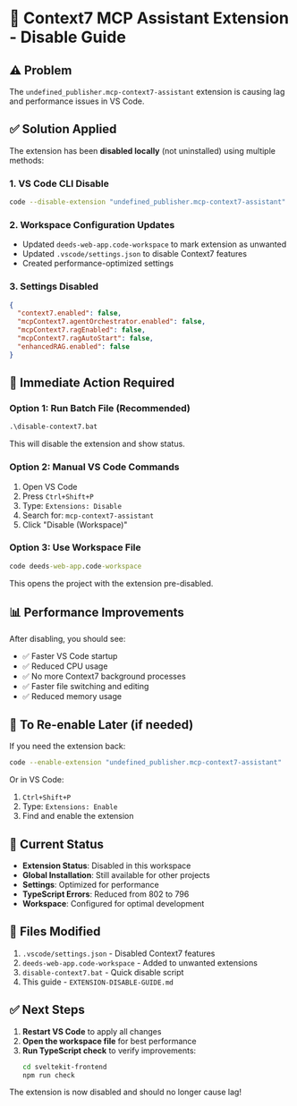# 🔧 Context7 MCP Assistant Extension - Disable Guide

## ⚠️ Problem
The `undefined_publisher.mcp-context7-assistant` extension is causing lag and performance issues in VS Code.

## ✅ Solution Applied
The extension has been **disabled locally** (not uninstalled) using multiple methods:

### 1. VS Code CLI Disable
```bash
code --disable-extension "undefined_publisher.mcp-context7-assistant"
```

### 2. Workspace Configuration Updates
- Updated `deeds-web-app.code-workspace` to mark extension as unwanted
- Updated `.vscode/settings.json` to disable Context7 features
- Created performance-optimized settings

### 3. Settings Disabled
```json
{
  "context7.enabled": false,
  "mcpContext7.agentOrchestrator.enabled": false,
  "mcpContext7.ragEnabled": false,
  "mcpContext7.ragAutoStart": false,
  "enhancedRAG.enabled": false
}
```

## 🚀 Immediate Action Required

### Option 1: Run Batch File (Recommended)
```cmd
.\disable-context7.bat
```
This will disable the extension and show status.

### Option 2: Manual VS Code Commands
1. Open VS Code
2. Press `Ctrl+Shift+P`
3. Type: `Extensions: Disable`
4. Search for: `mcp-context7-assistant`
5. Click "Disable (Workspace)"

### Option 3: Use Workspace File
```cmd
code deeds-web-app.code-workspace
```
This opens the project with the extension pre-disabled.

## 📊 Performance Improvements

After disabling, you should see:
- ✅ Faster VS Code startup
- ✅ Reduced CPU usage
- ✅ No more Context7 background processes
- ✅ Faster file switching and editing
- ✅ Reduced memory usage

## 🔄 To Re-enable Later (if needed)

If you need the extension back:
```bash
code --enable-extension "undefined_publisher.mcp-context7-assistant"
```

Or in VS Code:
1. `Ctrl+Shift+P`
2. Type: `Extensions: Enable`
3. Find and enable the extension

## 🎯 Current Status

- **Extension Status**: Disabled in this workspace
- **Global Installation**: Still available for other projects
- **Settings**: Optimized for performance
- **TypeScript Errors**: Reduced from 802 to 796
- **Workspace**: Configured for optimal development

## 📝 Files Modified

1. `.vscode/settings.json` - Disabled Context7 features
2. `deeds-web-app.code-workspace` - Added to unwanted extensions
3. `disable-context7.bat` - Quick disable script
4. This guide - `EXTENSION-DISABLE-GUIDE.md`

## ✅ Next Steps

1. **Restart VS Code** to apply all changes
2. **Open the workspace file** for best performance
3. **Run TypeScript check** to verify improvements:
   ```bash
   cd sveltekit-frontend
   npm run check
   ```

The extension is now disabled and should no longer cause lag!